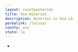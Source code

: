 ```yaml
---
layout: countywineries
title: Usa Wineries
description: Wineries in Usa LA
permalink: /la/usa/
county: usa
state: la
---
```

-
